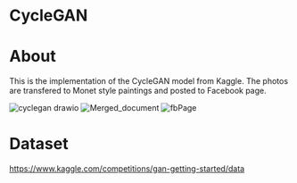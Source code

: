 # CycleGAN
# About
This is the implementation of the CycleGAN model from Kaggle. The photos are transfered to Monet style paintings and posted to Facebook page.

![cyclegan drawio](https://user-images.githubusercontent.com/78866239/234056048-e137b9e1-2bae-4b82-bb5b-b121ff78dd35.png)
![Merged_document](https://user-images.githubusercontent.com/78866239/234056829-a032b45a-679b-4738-be20-82e61c2feb57.png)
![fbPage](https://user-images.githubusercontent.com/78866239/234057155-be071a1e-5a59-42e8-a657-07d47a2e17ec.png)

# Dataset
https://www.kaggle.com/competitions/gan-getting-started/data 
